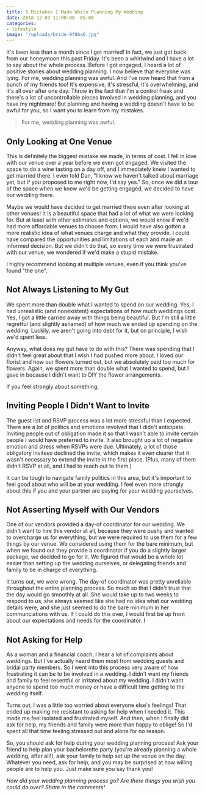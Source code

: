 ```yaml
---
title: 5 Mistakes I Made While Planning My Wedding
date: 2018-12-03 11:00:00 -05:00
categories:
- lifestyle
image: "/uploads/bride-9f0ba6.jpg"
---
```


It's been less than a month since I got married! In fact, we just got back from our honeymoon this past Friday. It's been a whirlwind and I have a lot to say about the whole process. Before I got engaged, I heard a lot of positive stories about wedding planning. I now believe that everyone was lying. For me, wedding planning was awful. And I've now heard that from a bunch of my friends too! It's expensive, it's stressful, it's overwhelming, and it's all over after one day. Throw in the fact that I'm a control freak and there's a lot of uncontrollable pieces involved in wedding planning, and you have my nightmare! But planning and having a wedding doesn't have to be awful for you, so I want you to learn from my mistakes.

> For me, wedding planning was awful.

## Only Looking at One Venue

This is definitely the biggest mistake we made, in terms of cost. I fell in love with our venue over a year before we even got engaged. We visited the space to do a wine tasting on a day off, and I immediately knew I wanted to get married there. I even told Dan, "I know we haven't talked about marriage yet, but if you proposed to me right now, I'd say yes." So, once we did a tour of the space when we knew we'd be getting engaged, we decided to have our wedding there.

Maybe we would have decided to get married there even after looking at other venues! It is a beautiful space that had a lot of what we were looking for. But at least with other estimates and options, we would know if we'd had more affordable venues to choose from. I would have also gotten a more realistic idea of what venues charge and what they provide. I could have compared the opportunities and limitations of each and made an informed decision. But we didn't do that, so every time we were frustrated with our venue, we wondered if we'd make a stupid mistake.

I highly recommend looking at multiple venues, even if you think you've found "the one".

## Not Always Listening to My Gut

We spent more than double what I wanted to spend on our wedding. Yes, I had unrealistic (and nonexistent) expectations of how much weddings cost. Yes, I got a little carried away with things being beautiful. But I'm still a little regretful (and slightly ashamed) of how much we ended up spending on the wedding. Luckily, we aren't going into debt for it, but on principle, I wish we'd spent less.

Anyway, what does my gut have to do with this? There was spending that I didn't feel great about that I wish I had pushed more about. I loved our florist and how our flowers turned out, but we absolutely paid too much for flowers. Again, we spent more than double what I wanted to spend, but I gave in because I didn't want to DIY the flower arrangements.

If you feel strongly about something, 

## Inviting People I Didn't Want to Invite

The guest list and RSVP process was a lot more stressful than I expected. There are a lot of politics and emotions involved that I didn't anticipate. Inviting people out of obligation made it so that I wasn't able to invite certain people I would have preferred to invite. It also brought up a lot of negative emotion and stress when RSVPs were due. Ultimately, a lot of those obligatory invitees declined the invite, which makes it even clearer that it wasn't necessary to extend the invite in the first place. (Plus, many of them didn't RSVP at all, and I had to reach out to them.)

It can be tough to navigate family politics in this area, but it's important to feel good about who will be at your wedding. I feel even more strongly about this if you and your partner are paying for your wedding yourselves.

## Not Asserting Myself with Our Vendors

One of our vendors provided a day-of coordinator for our wedding. We didn't want to hire this vendor at all, because they were pushy and wanted to overcharge us for everything, but we were required to use them for a few things by our venue. We considered using them for the bare minimum, but when we found out they provide a coordinator if you do a slightly larger package, we decided to go for it. We figured that would be a whole lot easier than setting up the wedding ourselves, or delegating friends and family to be in charge of everything.

It turns out, we were wrong. The day-of coordinator was pretty unreliable throughout the entire planning process. So much so that I didn't trust that the day would go smoothly at all. She would take up to two weeks to respond to us, she always seemed like she had no idea what our wedding details were, and she just seemed to do the bare minimum in her communciations with us. If I could do this over, I would first be up front about our expectations and needs for the coordinator. I

## Not Asking for Help

As a woman and a financial coach, I hear a lot of complaints about weddings. But I've actually heard them most from wedding guests and bridal party members. So I went into this process very aware of how frustrating it can be to be involved in a wedding. I didn't want my friends and family to feel resentful or irritated about my wedding. I didn't want anyone to spend too much money or have a difficult time getting to the wedding itself.

Turns out, I was a little too worried about everyone else's feelings! That ended up making me resistant to asking for help when I needed it. This made me feel isolated and frustrated myself. And then, when I finally did ask for help, my friends and family were more than happy to oblige! So I'd spent all that time feeling stressed out and alone for no reason. 

So, you should ask for help during your wedding planning process! Ask your friend to help plan your bachelorette party (you're already planning a whole wedding, after all!), ask your family to help set up the venue on the day. Whatever you need, ask for help, and you may be surprised at how willing people are to help you. Just make sure you say thank you!

*How did your wedding planning process go? Are there things you wish you could do over? Share in the comments!*